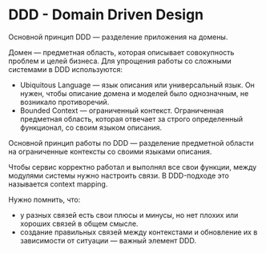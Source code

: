 # DDD - Domain Driven Design
Основной принцип DDD — разделение приложения на домены.  

Домен — предметная область, которая описывает совокупность проблем и целей бизнеса.
Для упрощения работы со сложными системами в DDD используются:

* Ubiquitous Language — язык описания или универсальный язык. Он нужен, чтобы описание домена и моделей было однозначным, не возникало противоречий.
* Bounded Context — ограниченный контекст. Ограниченная предметная область, которая отвечает за строго определенный функционал, со своим языком описания.

Основной принцип работы по DDD — разделение предметной области на ограниченные контексты со своими языками описания.

Чтобы сервис корректно работал и выполнял все свои функции, между модулями системы нужно настроить связи. В DDD-подходе это называется context mapping.  

Нужно помнить, что:

* у разных связей есть свои плюсы и минусы, но нет плохих или хороших связей в общем смысле.
* создание правильных связей между контекстами и обновление их в зависимости от ситуации — важный элемент DDD.
